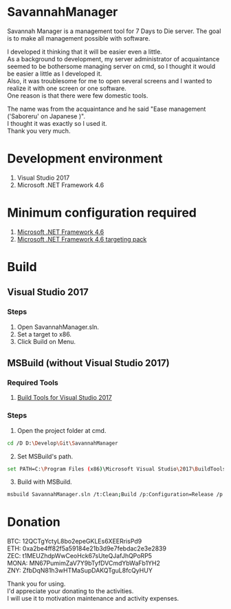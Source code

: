 # SavannahManager
Savannah Manager is a management tool for 7 Days to Die server.
The goal is to make all management possible with software. 

I developed it thinking that it will be easier even a little.  
As a background to development, my server administrator of acquaintance seemed to be bothersome managing server on cmd, so I thought it would be easier a little as I developed it.  
Also, it was troublesome for me to open several screens and I wanted to realize it with one screen or one software.  
One reason is that there were few domestic tools.  

The name was from the acquaintance and he said  "Ease management ('Saboreru' on Japanese )".  
I thought it was exactly so I used it.  
Thank you very much.  

# Development environment
1. Visual Studio 2017
2. Microsoft .NET Framework 4.6

# Minimum configuration required
1. [Microsoft .NET Framework 4.6](https://msdn.microsoft.com/ja-jp/library/5a4x27ek(v=vs.110).aspx)
2. [Microsoft .NET Framework 4.6 targeting pack](http://www.microsoft.com/ja-jp/download/details.aspx?id=48136)

# Build
## Visual Studio 2017
### Steps
1. Open SavannahManager.sln.
2. Set a target to x86.
3. Click Build on Menu.

## MSBuild (without Visual Studio 2017)
### Required Tools
1. [Build Tools for Visual Studio 2017](https://www.visualstudio.com/ja/downloads/#build-tools-for-visual-studio-2017)

### Steps
1. Open the project folder at cmd.
```sh
cd /D D:\Develop\Git\SavannahManager
```
2. Set MSBuild's path.
```sh
set PATH=C:\Program Files (x86)\Microsoft Visual Studio\2017\BuildTools\MSBuild\15.0\Bin;%PATH%
```
3. Build with MSBuild.
```sh
msbuild SavannahManager.sln /t:Clean;Build /p:Configuration=Release /p:PlatformTarget=x86
```

# Donation
BTC: 12QCTgYctyL8bo2epeGKLEs6XEERrisPd9  
ETH: 0xa2be4ff82f5a59184e21b3d9e7febdac2e3e2839  
ZEC: t1MEUZhdpWwCeoHck67sUteQJafJhQPoRP5  
MONA: MN67PumimZaV7Y9bTyfDVCmdYbWaFb1YH2  
ZNY: ZfbDqN81h3wHTMaSupDAKQTguL8fcQyHUY  

Thank you for using.  
I'd appreciate your donating to the activities.  
I will use it to motivation maintenance and activity expenses.  